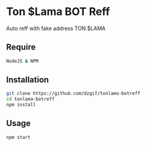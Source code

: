 # Ton $Lama BOT Reff

Auto reff with fake address TON $LAMA

## Require
```bash
NodeJS & NPM
```

## Installation


```bash
git clone https://github.com/dzgif/tonlama-botreff
cd tonlama-botreff
npm install
```

## Usage

```bash
npm start
```
